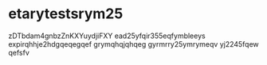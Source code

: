 # etarytestsrym25
zDTbdam4gnbzZnKXYuydjiFXY
ead25yfqir355eqfymbleeys
expirqhhje2hdgqeqegqef
grymqhqjqhqeg
gyrmrry25ymrymeqv
yj2245fqew
qefsfv
